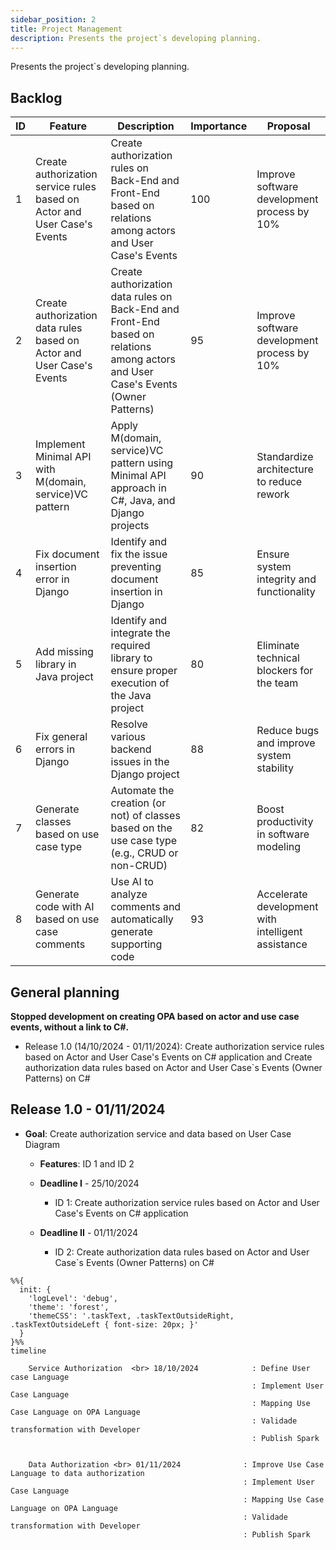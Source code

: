 ```yaml
---
sidebar_position: 2
title: Project Management
description: Presents the project`s developing planning.
---
```


Presents the project`s developing planning.

## Backlog

| ID | Feature | Description | Importance | Proposal |
|----|---------|-------------|------------|----------|
| 1 | Create authorization service rules based on Actor and User Case's Events | Create authorization rules on Back-End and Front-End based on relations among actors and User Case's Events | 100 | Improve software development process by 10% |
| 2 | Create authorization data rules based on Actor and User Case's Events | Create authorization data rules on Back-End and Front-End based on relations among actors and User Case's Events (Owner Patterns) | 95 | Improve software development process by 10% |
| 3 | Implement Minimal API with M(domain, service)VC pattern | Apply M(domain, service)VC pattern using Minimal API approach in C#, Java, and Django projects | 90 | Standardize architecture to reduce rework |
| 4 | Fix document insertion error in Django | Identify and fix the issue preventing document insertion in Django | 85 | Ensure system integrity and functionality |
| 5 | Add missing library in Java project | Identify and integrate the required library to ensure proper execution of the Java project | 80 | Eliminate technical blockers for the team |
| 6 | Fix general errors in Django | Resolve various backend issues in the Django project | 88 | Reduce bugs and improve system stability |
| 7 | Generate classes based on use case type | Automate the creation (or not) of classes based on the use case type (e.g., CRUD or non-CRUD) | 82 | Boost productivity in software modeling |
| 8 | Generate code with AI based on use case comments | Use AI to analyze comments and automatically generate supporting code | 93 | Accelerate development with intelligent assistance |

## General planning

**Stopped development on creating OPA based on actor and use case events, without a link to C#.**

* Release 1.0 (14/10/2024 - 01/11/2024): Create authorization service rules based on Actor and User Case's Events on C# application and Create authorization data rules based on Actor and User Case`s Events  (Owner Patterns) on C#

## Release 1.0 - 01/11/2024

* **Goal**: Create authorization service and data based on User Case Diagram 

  * **Features**: ID 1 and ID 2

  * **Deadline I**  - 25/10/2024 
      * ID 1: Create authorization service rules based on Actor and User Case's Events on C# application  
  * **Deadline II** - 01/11/2024 
      * ID 2: Create authorization data rules based on Actor and User Case`s Events  (Owner Patterns) on C#

```mermaid
%%{
  init: {
    'logLevel': 'debug',
    'theme': 'forest',
    'themeCSS': '.taskText, .taskTextOutsideRight, .taskTextOutsideLeft { font-size: 20px; }'
  }
}%%
timeline
   
    Service Authorization  <br> 18/10/2024            : Define User case Language
                                                      : Implement User Case Language
                                                      : Mapping Use Case Language on OPA Language
                                                      : Validade transformation with Developer
                                                      : Publish Spark


    Data Authorization <br> 01/11/2024              : Improve Use Case Language to data authorization
                                                    : Implement User Case Language
                                                    : Mapping Use Case Language on OPA Language
                                                    : Validade transformation with Developer
                                                    : Publish Spark
```

